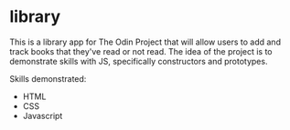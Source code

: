 # library

This is a library app for The Odin Project that will allow users to add and track books that they've read or not read. The idea of the project is to demonstrate skills with JS, specifically constructors and prototypes.

Skills demonstrated:
 - HTML
 - CSS
 - Javascript
